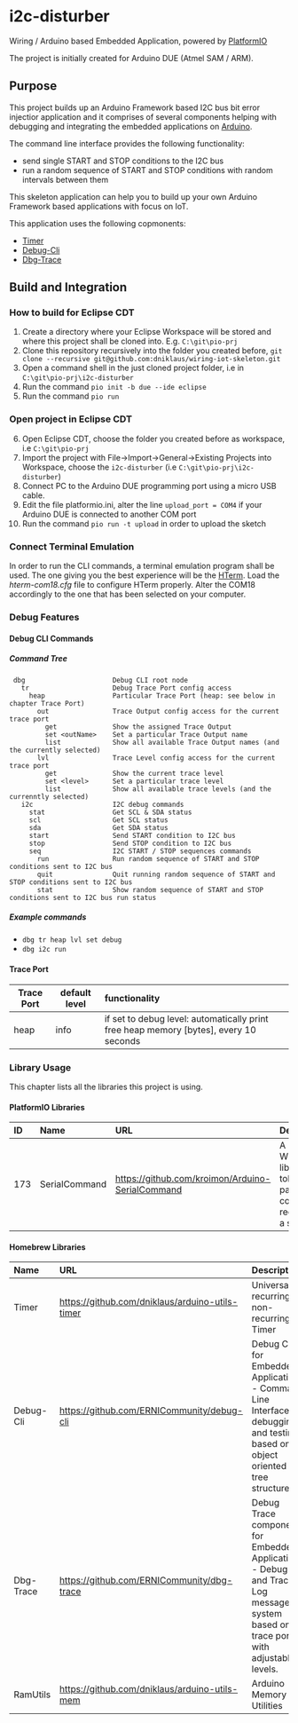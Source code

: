 # i2c-disturber
Wiring / Arduino based Embedded Application, powered by [PlatformIO](http://platformio.org "Cross-platform build system")

The project is initially created for Arduino DUE (Atmel SAM / ARM).

## Purpose
This project builds up an Arduino Framework based I2C bus bit error injectior application and it comprises of several components helping with debugging and integrating the embedded applications on [Arduino](http://arduino.cc).

The command line interface provides the following functionality:  

* send single START and STOP conditions to the I2C bus
* run a random sequence of START and STOP conditions with random intervals between them

This skeleton application can help you to build up your own Arduino Framework based applications with focus on IoT. 

This application uses the following copmonents:

* [Timer](https://github.com/dniklaus/arduino-utils-timer)
* [Debug-Cli](https://github.com/ERNICommunity/debug-cli)
* [Dbg-Trace](https://github.com/ERNICommunity/dbg-trace)

## Build and Integration
### How to build for Eclipse CDT
  1. Create a directory where your Eclipse Workspace will be stored and where this project shall be cloned into. E.g. `C:\git\pio-prj`
  2. Clone this repository recursively into the folder you created before, `git clone --recursive git@github.com:dniklaus/wiring-iot-skeleton.git`
  3. Open a command shell in the just cloned project folder, i.e in `C:\git\pio-prj\i2c-disturber`
  4. Run the command `pio init -b due --ide eclipse`
  5. Run the command `pio run`

### Open project in Eclipse CDT
  6. Open Eclipse CDT, choose the folder you created before as workspace, i.e `C:\git\pio-prj`
  7. Import the project with File->Import->General->Existing Projects into Workspace, choose the `i2c-disturber` (i.e `C:\git\pio-prj\i2c-disturber`)
  8. Connect PC to the Arduino DUE programming port using a micro USB cable.
  9. Edit the file platformio.ini, alter the line `upload_port = COM4` if your Arduino DUE is connected to another COM port
 10. Run the command `pio run -t upload` in order to upload the sketch

### Connect Terminal Emulation
In order to run the CLI commands, a terminal emulation program shall be used. The one giving you the best experience will be the [HTerm](http://www.der-hammer.info/terminal/). 
Load the _hterm-com18.cfg_ file to configure HTerm properly. Alter the COM18 accordingly to the one that has been selected on your computer.

### Debug Features
#### Debug CLI Commands
##### Command Tree
     dbg                      Debug CLI root node
       tr                     Debug Trace Port config access
         heap                 Particular Trace Port (heap: see below in chapter Trace Port)
           out                Trace Output config access for the current trace port
             get              Show the assigned Trace Output
             set <outName>    Set a particular Trace Output name
             list             Show all available Trace Output names (and the currently selected)
           lvl                Trace Level config access for the current trace port
             get              Show the current trace level
             set <level>      Set a particular trace level
             list             Show all available trace levels (and the currenntly selected)
       i2c                    I2C debug commands 
         stat                 Get SCL & SDA status
         scl                  Get SCL status
         sda                  Get SDA status
         start                Send START condition to I2C bus
         stop                 Send STOP condition to I2C bus
         seq                  I2C START / STOP sequences commands
           run                Run random sequence of START and STOP conditions sent to I2C bus
           quit               Quit running random sequence of START and STOP conditions sent to I2C bus
           stat               Show random sequence of START and STOP conditions sent to I2C bus run status
           

##### Example commands
* `dbg tr heap lvl set debug`
* `dbg i2c run`


#### Trace Port
|Trace Port|default level|functionality|
|----------|-------------|:------------|
|heap|info|if set to debug level: automatically print free heap memory [bytes], every 10 seconds|

### Library Usage
This chapter lists all the libraries this project is using.

#### PlatformIO Libraries
|ID|Name|URL|Description|
|:--|:-------|:----------------|:-----------------------|
|173|SerialCommand|https://github.com/kroimon/Arduino-SerialCommand |A Wiring/Arduino library to tokenize and parse commands received over a serial port.|


#### Homebrew Libraries
|Name|URL|Description|
|:------|:---------------------|:-------------------------------|
|Timer|https://github.com/dniklaus/arduino-utils-timer |Universal recurring or non-recurring Timer|
|Debug-Cli|https://github.com/ERNICommunity/debug-cli |Debug CLI for Embedded Applications - Command Line  Interface for debugging and testing based on object oriented tree structure.|
|Dbg-Trace|https://github.com/ERNICommunity/dbg-trace |Debug Trace component for Embedded Applications - Debug and Trace Log message system based on trace ports with adjustable levels.|
|RamUtils|https://github.com/dniklaus/arduino-utils-mem |Arduino Memory Utilities|

